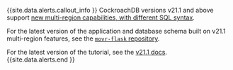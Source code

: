 {{site.data.alerts.callout_info }}
CockroachDB versions v21.1 and above support [new multi-region capabilities, with different SQL syntax](https://www.cockroachlabs.com/docs/v21.1/multiregion-overview.html).

For the latest version of the application and database schema built on v21.1 multi-region features, see the [`movr-flask` repository](https://github.com/cockroachlabs/movr-flask).

For the latest version of the tutorial, see the [v21.1 docs](https://www.cockroachlabs.com/docs/v21.1/multi-region-overview.html).
{{site.data.alerts.end }}